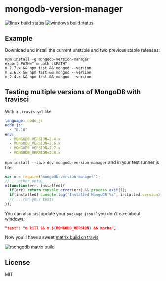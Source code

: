 # mongodb-version-manager

[![linux build status](https://secure.travis-ci.org/imlucas/mongodb-version-manager.png)](http://travis-ci.org/imlucas/mongodb-version-manager)
[![windows build status](https://ci.appveyor.com/api/projects/status/github/imlucas/mongodb-version-manager)](https://ci.appveyor.com/project/imlucas/mongodb-version-manager)

## Example

Download and install the current unstable and two previous stable releases:

```shell
npm install -g mongodb-version-manager
export PATH="`m path`:$PATH"
m 2.7.x && npm test && mongod --version
m 2.6.x && npm test && mongod --version
m 2.4.x && npm test && mongod --version
```

## Testing multiple versions of MongoDB with travisci

With a `.travis.yml` like

```yaml
language: node_js
node_js:
  - "0.10"
env:
  - MONGODB_VERSION=2.4.x
  - MONGODB_VERSION=2.6.x
  - MONGODB_VERSION=2.7.x
  - MONGODB_VERSION=2.8.x
```

`npm install --save-dev mongodb-version-manager` and in your test runner js file:

```javascript
var m = require('mongodb-version-manager');
// ...other setup
m(function(err, installed){
  if(err) return console.error(err) && process.exit(1);
  if(installed) console.log('Installed MongoDB %s', installed.version);
  // ...run your tests
});
```

You can also just update your `package.json` if you don't care about windows:

```json
"test": "m kill && m ${MONGODB_VERSION} && mocha",
```

Now you'll have a sweet [matrix build on travis](https://travis-ci.org/imlucas/mongodb-runner)

![mongodb matrix build](https://cldup.com/YeJkF3s94w-3000x3000.png)

## License

MIT
